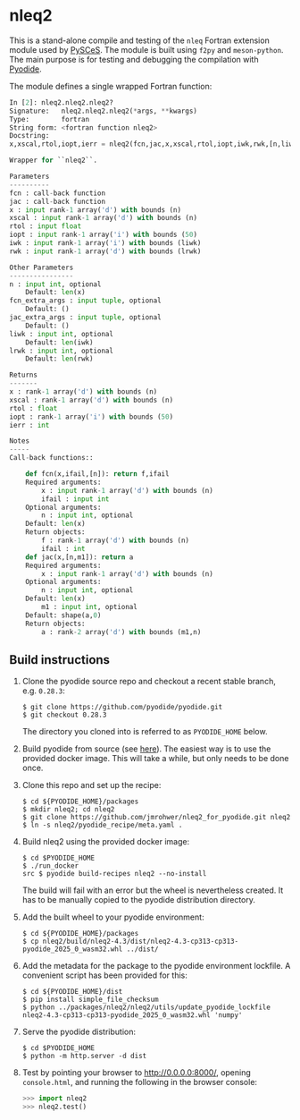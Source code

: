 # nleq2

This is a stand-alone compile and testing of the `nleq` Fortran extension module
used by [PySCeS](https://github.com/PySCeS/pysces).
The module is built using `f2py` and `meson-python`.
The main purpose is for testing and debugging the compilation with
[Pyodide](https://pyodide.org/en/stable/index.html).

The module defines a single wrapped Fortran function:

```python
In [2]: nleq2.nleq2.nleq2?
Signature:   nleq2.nleq2.nleq2(*args, **kwargs)
Type:        fortran
String form: <fortran function nleq2>
Docstring:
x,xscal,rtol,iopt,ierr = nleq2(fcn,jac,x,xscal,rtol,iopt,iwk,rwk,[n,liwk,lrwk,fcn_extra_args,jac_extra_args])

Wrapper for ``nleq2``.

Parameters
----------
fcn : call-back function
jac : call-back function
x : input rank-1 array('d') with bounds (n)
xscal : input rank-1 array('d') with bounds (n)
rtol : input float
iopt : input rank-1 array('i') with bounds (50)
iwk : input rank-1 array('i') with bounds (liwk)
rwk : input rank-1 array('d') with bounds (lrwk)

Other Parameters
----------------
n : input int, optional
    Default: len(x)
fcn_extra_args : input tuple, optional
    Default: ()
jac_extra_args : input tuple, optional
    Default: ()
liwk : input int, optional
    Default: len(iwk)
lrwk : input int, optional
    Default: len(rwk)

Returns
-------
x : rank-1 array('d') with bounds (n)
xscal : rank-1 array('d') with bounds (n)
rtol : float
iopt : rank-1 array('i') with bounds (50)
ierr : int

Notes
-----
Call-back functions::

    def fcn(x,ifail,[n]): return f,ifail
    Required arguments:
        x : input rank-1 array('d') with bounds (n)
        ifail : input int
    Optional arguments:
        n : input int, optional
    Default: len(x)
    Return objects:
        f : rank-1 array('d') with bounds (n)
        ifail : int
    def jac(x,[n,m1]): return a
    Required arguments:
        x : input rank-1 array('d') with bounds (n)
    Optional arguments:
        n : input int, optional
    Default: len(x)
        m1 : input int, optional
    Default: shape(a,0)
    Return objects:
        a : rank-2 array('d') with bounds (m1,n)
```

## Build instructions

1. Clone the pyodide source repo and checkout a recent stable branch, e.g.
   `0.28.3`:
   ```shell
   $ git clone https://github.com/pyodide/pyodide.git
   $ git checkout 0.28.3
    ```
   The directory you cloned into is referred to as `PYODIDE_HOME` below.

1. Build pyodide from source
   (see [here](https://pyodide.org/en/stable/development/building-from-sources.html#using-docker)).
   The easiest way is to use the provided docker image.
   This will take a while, but only needs to be done once.

1. Clone this repo and set up the recipe:
   ```shell
   $ cd ${PYODIDE_HOME}/packages
   $ mkdir nleq2; cd nleq2
   $ git clone https://github.com/jmrohwer/nleq2_for_pyodide.git nleq2
   $ ln -s nleq2/pyodide_recipe/meta.yaml .
   ```

1. Build nleq2 using the provided docker image:
   ```shell
   $ cd $PYODIDE_HOME
   $ ./run_docker
   src $ pyodide build-recipes nleq2 --no-install
   ```
   The build will fail with an error but the wheel is nevertheless created.
   It has to be manually copied to the pyodide distribution directory.

1. Add the built wheel to your pyodide environment:
   ```shell
   $ cd ${PYODIDE_HOME}/packages
   $ cp nleq2/build/nleq2-4.3/dist/nleq2-4.3-cp313-cp313-pyodide_2025_0_wasm32.whl ../dist/
   ```

1. Add the metadata for the package to the pyodide environment lockfile.
   A convenient script has been provided for this:
   ```shell
   $ cd ${PYODIDE_HOME}/dist
   $ pip install simple_file_checksum
   $ python ../packages/nleq2/nleq2/utils/update_pyodide_lockfile nleq2-4.3-cp313-cp313-pyodide_2025_0_wasm32.whl 'numpy'
   ```

1. Serve the pyodide distribution:
   ```shell
   $ cd $PYODIDE_HOME
   $ python -m http.server -d dist
   ```

1. Test by pointing your browser to http://0.0.0.0:8000/, opening `console.html`,
   and running the following in the browser console:
   ```python
   >>> import nleq2
   >>> nleq2.test()
   ```
